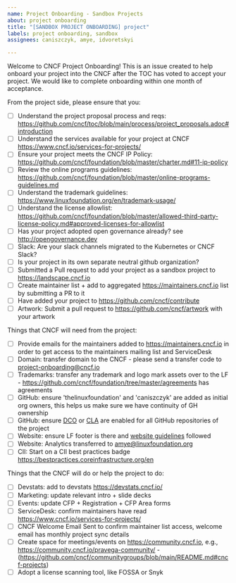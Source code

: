 ```yaml
---
name: Project Onboarding - Sandbox Projects
about: project onboarding
title: "[SANDBOX PROJECT ONBOARDING] project"
labels: project onboarding, sandbox
assignees: caniszczyk, amye, idvoretskyi

---
```


Welcome to CNCF Project Onboarding!
This is an issue created to help onboard your project into the CNCF after the TOC has voted to accept your project. 
We would like to complete onboarding within one month of acceptance. 

From the project side, please ensure that you:
- [ ] Understand the project proposal process and reqs: https://github.com/cncf/toc/blob/main/process/project_proposals.adoc#introduction
- [ ] Understand the services available for your project at CNCF https://www.cncf.io/services-for-projects/
- [ ] Ensure your project meets the CNCF IP Policy: https://github.com/cncf/foundation/blob/master/charter.md#11-ip-policy
- [ ] Review the online programs guidelines: https://github.com/cncf/foundation/blob/master/online-programs-guidelines.md
- [ ] Understand the trademark guidelines: https://www.linuxfoundation.org/en/trademark-usage/ 
- [ ] Understand the license allowlist: https://github.com/cncf/foundation/blob/master/allowed-third-party-license-policy.md#approved-licenses-for-allowlist
- [ ] Has your project adopted open governance already? see http://opengovernance.dev
- [ ] Slack: Are your slack channels migrated to the Kubernetes or CNCF Slack? 
- [ ] Is your project in its own separate neutral github organization? 
- [ ] Submitted a Pull request to add your project as a sandbox project to https://landscape.cncf.io
- [ ] Create maintainer list + add to aggregated https://maintainers.cncf.io list by submitting a PR to it
- [ ] Have added your project to https://github.com/cncf/contribute 
- [ ] Artwork: Submit a pull request to https://github.com/cncf/artwork with your artwork

Things that CNCF will need from the project: 
- [ ] Provide emails for the maintainers added to https://maintainers.cncf.io in order to get access to the maintainers mailing list and ServiceDesk
- [ ] Domain: transfer domain to the CNCF - please send a transfer code to project-onboarding@cncf.io
- [ ] Trademarks: transfer any trademark and logo mark assets over to the LF - https://github.com/cncf/foundation/tree/master/agreements has agreements
- [ ] GitHub: ensure 'thelinuxfoundation' and 'caniszczyk' are added as initial org owners, this helps us make sure we have continuity of GH ownership
- [ ] GitHub: ensure [DCO](https://github.com/apps/dco) or [CLA](https://github.com/cncf/cla) are enabled for all GitHub repositories of the project
- [ ] Website: ensure LF footer is there and [website guidelines](https://github.com/cncf/foundation/blob/master/copyright-notices.md#copyright-notices) followed
- [ ] Website: Analytics transferred to amye@linuxfoundation.org
- [ ] CII: Start on a CII best practices badge https://bestpractices.coreinfrastructure.org/en

Things that the CNCF will do or help the project to do: 
- [ ] Devstats: add to devstats https://devstats.cncf.io/
- [ ] Marketing: update relevant intro + slide decks
- [ ] Events: update CFP + Registration + CFP Area forms
- [ ] ServiceDesk: confirm maintainers have read https://www.cncf.io/services-for-projects/
- [ ] CNCF Welcome Email Sent to confirm maintainer list access, welcome email has monthly project sync details
- [ ] Create space for meetings/events on https://community.cncf.io, e.g., https://community.cncf.io/pravega-community/ -  (https://github.com/cncf/communitygroups/blob/main/README.md#cncf-projects)
- [ ] Adopt a license scanning tool, like FOSSA or Snyk
